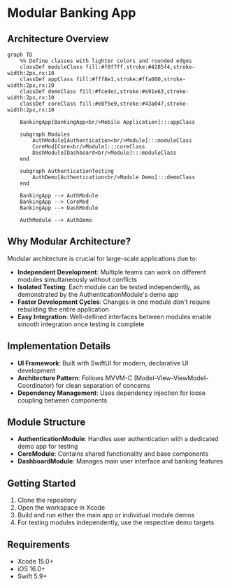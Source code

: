 # Modular Banking App

## Architecture Overview
```mermaid
graph TD
    %% Define classes with lighter colors and rounded edges
    classDef moduleClass fill:#f0f7ff,stroke:#4285f4,stroke-width:2px,rx:10
    classDef appClass fill:#fff8e1,stroke:#ffa000,stroke-width:2px,rx:10
    classDef demoClass fill:#fce4ec,stroke:#e91e63,stroke-width:2px,rx:10
    classDef coreClass fill:#e8f5e9,stroke:#43a047,stroke-width:2px,rx:10

    BankingApp[BankingApp<br/>Mobile Application]:::appClass
    
    subgraph Modules
        AuthModule[Authentication<br/>Module]:::moduleClass
        CoreMod[Core<br/>Module]:::coreClass
        DashModule[Dashboard<br/>Module]:::moduleClass
    end
    
    subgraph AuthenticationTesting
        AuthDemo[Authentication<br/>Module Demo]:::demoClass
    end

    BankingApp --> AuthModule
    BankingApp --> CoreMod
    BankingApp --> DashModule
    
    AuthModule --> AuthDemo
```

## Why Modular Architecture?

Modular architecture is crucial for large-scale applications due to:

- **Independent Development**: Multiple teams can work on different modules simultaneously without conflicts
- **Isolated Testing**: Each module can be tested independently, as demonstrated by the AuthenticationModule's demo app
- **Faster Development Cycles**: Changes in one module don't require rebuilding the entire application
- **Easy Integration**: Well-defined interfaces between modules enable smooth integration once testing is complete

## Implementation Details

- **UI Framework**: Built with SwiftUI for modern, declarative UI development
- **Architecture Pattern**: Follows MVVM-C (Model-View-ViewModel-Coordinator) for clean separation of concerns
- **Dependency Management**: Uses dependency injection for loose coupling between components

## Module Structure

- **AuthenticationModule**: Handles user authentication with a dedicated demo app for testing
- **CoreModule**: Contains shared functionality and base components
- **DashboardModule**: Manages main user interface and banking features

## Getting Started

1. Clone the repository
2. Open the workspace in Xcode
3. Build and run either the main app or individual module demos
4. For testing modules independently, use the respective demo targets

## Requirements
- Xcode 15.0+
- iOS 16.0+
- Swift 5.9+
